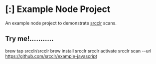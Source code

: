 # [:] Example Node Project

An example node project to demonstrate [srcclr](https://www.srcclr.com) scans.

## Try me!...........


brew tap srcclr/srcclr
brew install srcclr
srcclr activate
srcclr scan --url https://github.com/srcclr/example-javascript

